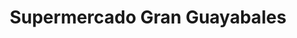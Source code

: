 ---
title: "Supermercado Gran Guayabales"
url: /temblador/supermercado-gran-guayabales/
shop: supermercado
---